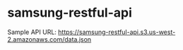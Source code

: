 # samsung-restful-api
Sample API URL: https://samsung-restful-api.s3.us-west-2.amazonaws.com/data.json
